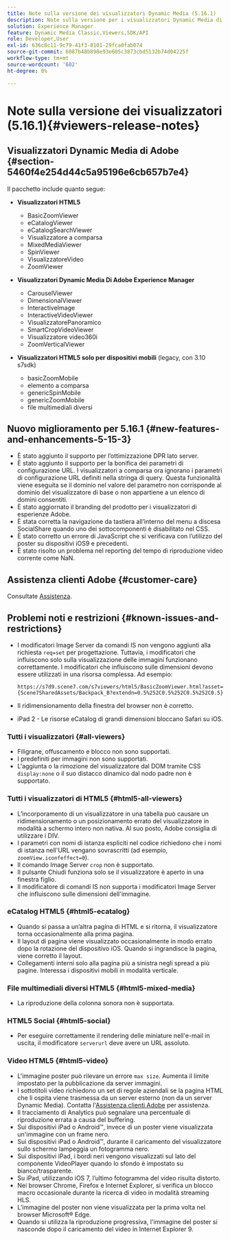 ```yaml
---
title: Note sulla versione dei visualizzatori Dynamic Media (5.16.1)
description: Note sulla versione per i visualizzatori Dynamic Media di Adobe.
solution: Experience Manager
feature: Dynamic Media Classic,Viewers,SDK/API
role: Developer,User
exl-id: 636c8c11-9c79-41f3-8101-29fca0fab074
source-git-commit: 6087b48b898e93e605c3873cbd5132b74d04225f
workflow-type: tm+mt
source-wordcount: '602'
ht-degree: 0%

---
```


# Note sulla versione dei visualizzatori (5.16.1){#viewers-release-notes}

<!-- Updated April 06, 2021 for the 5.16.1 release-->

<!-- hide: yes
hidefromtoc: yes-->

<!-- robots: noindex
googlebot: noindex -->

## Visualizzatori Dynamic Media di Adobe {#section-5460f4e254d44c5a95196e6cb657b7e4}

Il pacchetto include quanto segue:

* **Visualizzatori HTML5**

   * BasicZoomViewer
   * eCatalogViewer
   * eCatalogSearchViewer
   * Visualizzatore a comparsa
   * MixedMediaViewer
   * SpinViewer
   * VisualizzatoreVideo
   * ZoomViewer

* **Visualizzatori Dynamic Media Di Adobe Experience Manager**

   * CarouselViewer
   * DimensionalViewer
   * InteractiveImage
   * InteractiveVideoViewer
   * VisualizzatorePanoramico
   * SmartCropVideoViewer
   * Visualizzatore video360i
   * ZoomVerticalViewer

* **Visualizzatori HTML5 solo per dispositivi mobili** (legacy, con 3.10 s7sdk)

   * basicZoomMobile
   * elemento a comparsa
   * genericSpinMobile
   * genericZoomMobile
   * file multimediali diversi

## Nuovo miglioramento per 5.16.1 {#new-features-and-enhancements-5-15-3}

* È stato aggiunto il supporto per l’ottimizzazione DPR lato server.
* È stato aggiunto il supporto per la bonifica dei parametri di configurazione URL. I visualizzatori a comparsa ora ignorano i parametri di configurazione URL definiti nella stringa di query. Questa funzionalità viene eseguita se il dominio nel valore del parametro non corrisponde al dominio del visualizzatore di base o non appartiene a un elenco di domini consentiti.
* È stato aggiornato il branding del prodotto per i visualizzatori di esperienze Adobe.
* È stata corretta la navigazione da tastiera all’interno del menu a discesa SocialShare quando uno dei sottocomponenti è disabilitato nel CSS.
* È stato corretto un errore di JavaScript che si verificava con l’utilizzo del poster su dispositivi iOS9 e precedenti.
* È stato risolto un problema nel reporting del tempo di riproduzione video corrente come NaN.<!--  (CQ-4310148) -->

## Assistenza clienti Adobe {#customer-care}

Consultate [Assistenza](https://experienceleague.adobe.com/docs/dynamic-media-classic/using/intro/support.html#intro).

## Problemi noti e restrizioni {#known-issues-and-restrictions}

* I modificatori Image Server da comandi IS non vengono aggiunti alla richiesta `req=set` per progettazione. Tuttavia, i modificatori che influiscono solo sulla visualizzazione delle immagini funzionano correttamente. I modificatori che influiscono sulle dimensioni devono essere utilizzati in una risorsa complessa. Ad esempio:

  `https://s7d9.scene7.com/s7viewers/html5/BasicZoomViewer.html?asset= {Scene7SharedAssets/Backpack_B?extendn=0.5%252C0.5%252C0.5%252C0.5}`

* Il ridimensionamento della finestra del browser non è corretto.
* iPad 2 - Le risorse eCatalog di grandi dimensioni bloccano Safari su iOS.

### Tutti i visualizzatori {#all-viewers}

* Filigrane, offuscamento e blocco non sono supportati.
* I predefiniti per immagini non sono supportati.
* L&#39;aggiunta o la rimozione del visualizzatore dal DOM tramite CSS `display:none` o il suo distacco dinamico dal nodo padre non è supportato.

### Tutti i visualizzatori di HTML5 {#html5-all-viewers}

* L’incorporamento di un visualizzatore in una tabella può causare un ridimensionamento o un posizionamento errato del visualizzatore in modalità a schermo intero non nativa. Al suo posto, Adobe consiglia di utilizzare i DIV.
* I parametri con nomi di istanza espliciti nel codice richiedono che i nomi di istanza nell&#39;URL vengano sovrascritti (ad esempio, `zoomView.iconfeffect=0`).
* Il comando Image Server `crop` non è supportato.
* Il pulsante Chiudi funziona solo se il visualizzatore è aperto in una finestra figlio.
* Il modificatore di comandi IS non supporta i modificatori Image Server che influiscono sulle dimensioni dell&#39;immagine.

### eCatalog HTML5 {#html5-ecatalog}

* Quando si passa a un’altra pagina di HTML e si ritorna, il visualizzatore torna occasionalmente alla prima pagina.
* Il layout di pagina viene visualizzato occasionalmente in modo errato dopo la rotazione del dispositivo iOS. Quando si ingrandisce la pagina, viene corretto il layout.
* Collegamenti interni solo alla pagina più a sinistra negli spread a più pagine. Interessa i dispositivi mobili in modalità verticale.

### File multimediali diversi HTML5 {#html5-mixed-media}

* La riproduzione della colonna sonora non è supportata.

### HTML5 Social {#html5-social}

* Per eseguire correttamente il rendering delle miniature nell&#39;e-mail in uscita, il modificatore `serverurl` deve avere un URL assoluto.

### Video HTML5 {#html5-video}

* L&#39;immagine poster può rilevare un errore `max size`. Aumenta il limite impostato per la pubblicazione da server immagini.
* I sottotitoli video richiedono un set di regole aziendali se la pagina HTML che li ospita viene trasmessa da un server esterno (non da un server Dynamic Media). Contatta l&#39;[Assistenza clienti Adobe](https://experienceleague.adobe.com/docs/dynamic-media-classic/using/intro/support.html#intro) per assistenza.
* Il tracciamento di Analytics può segnalare una percentuale di riproduzione errata a causa del buffering.
* Sui dispositivi iPad o Android™, invece di un poster viene visualizzata un&#39;immagine con un frame nero.
* Sui dispositivi iPad o Android™, durante il caricamento del visualizzatore sullo schermo lampeggia un fotogramma nero.
* Sui dispositivi iPad, i bordi neri vengono visualizzati sul lato del componente VideoPlayer quando lo sfondo è impostato su bianco/trasparente.
* Su iPad, utilizzando iOS 7, l’ultimo fotogramma del video risulta distorto.
* Nei browser Chrome, Firefox e Internet Explorer, si verifica un blocco macro occasionale durante la ricerca di video in modalità streaming HLS.
* L’immagine del poster non viene visualizzata per la prima volta nel browser Microsoft® Edge.
* Quando si utilizza la riproduzione progressiva, l&#39;immagine del poster si nasconde dopo il caricamento del video in Internet Explorer 9.
